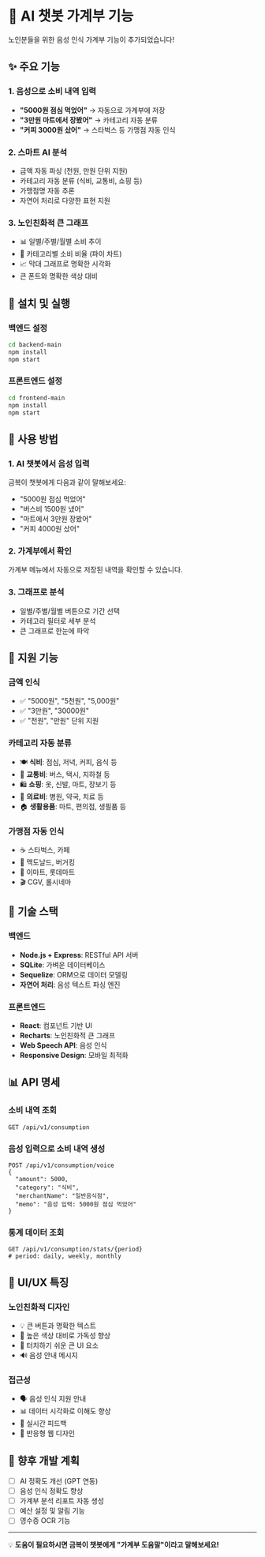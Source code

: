 # 🧾 AI 챗봇 가계부 기능

노인분들을 위한 음성 인식 가계부 기능이 추가되었습니다!

## ✨ 주요 기능

### 1. 음성으로 소비 내역 입력
- **"5000원 점심 먹었어"** → 자동으로 가계부에 저장
- **"3만원 마트에서 장봤어"** → 카테고리 자동 분류
- **"커피 3000원 샀어"** → 스타벅스 등 가맹점 자동 인식

### 2. 스마트 AI 분석
- 금액 자동 파싱 (천원, 만원 단위 지원)
- 카테고리 자동 분류 (식비, 교통비, 쇼핑 등)
- 가맹점명 자동 추론
- 자연어 처리로 다양한 표현 지원

### 3. 노인친화적 큰 그래프
- 📊 일별/주별/월별 소비 추이
- 🥧 카테고리별 소비 비율 (파이 차트)
- 📈 막대 그래프로 명확한 시각화
- 큰 폰트와 명확한 색상 대비

## 🔧 설치 및 실행

### 백엔드 설정
```bash
cd backend-main
npm install
npm start
```

### 프론트엔드 설정
```bash
cd frontend-main
npm install
npm start
```

## 📱 사용 방법

### 1. AI 챗봇에서 음성 입력
금복이 챗봇에게 다음과 같이 말해보세요:
- "5000원 점심 먹었어"
- "버스비 1500원 냈어"  
- "마트에서 3만원 장봤어"
- "커피 4000원 샀어"

### 2. 가계부에서 확인
가계부 메뉴에서 자동으로 저장된 내역을 확인할 수 있습니다.

### 3. 그래프로 분석
- 일별/주별/월별 버튼으로 기간 선택
- 카테고리 필터로 세부 분석
- 큰 그래프로 한눈에 파악

## 🎯 지원 기능

### 금액 인식
- ✅ "5000원", "5천원", "5,000원"
- ✅ "3만원", "30000원"
- ✅ "천원", "만원" 단위 지원

### 카테고리 자동 분류
- 🍽️ **식비**: 점심, 저녁, 커피, 음식 등
- 🚌 **교통비**: 버스, 택시, 지하철 등  
- 🛍️ **쇼핑**: 옷, 신발, 마트, 장보기 등
- 🏥 **의료비**: 병원, 약국, 치료 등
- 🏠 **생활용품**: 마트, 편의점, 생필품 등

### 가맹점 자동 인식
- ☕ 스타벅스, 카페
- 🍔 맥도날드, 버거킹
- 🛒 이마트, 롯데마트
- 🎬 CGV, 롤시네마

## 🔧 기술 스택

### 백엔드
- **Node.js + Express**: RESTful API 서버
- **SQLite**: 가벼운 데이터베이스
- **Sequelize**: ORM으로 데이터 모델링
- **자연어 처리**: 음성 텍스트 파싱 엔진

### 프론트엔드  
- **React**: 컴포넌트 기반 UI
- **Recharts**: 노인친화적 큰 그래프
- **Web Speech API**: 음성 인식
- **Responsive Design**: 모바일 최적화

## 📊 API 명세

### 소비 내역 조회
```
GET /api/v1/consumption
```

### 음성 입력으로 소비 내역 생성
```
POST /api/v1/consumption/voice
{
  "amount": 5000,
  "category": "식비",
  "merchantName": "일반음식점",
  "memo": "음성 입력: 5000원 점심 먹었어"
}
```

### 통계 데이터 조회
```
GET /api/v1/consumption/stats/{period}
# period: daily, weekly, monthly
```

## 🎨 UI/UX 특징

### 노인친화적 디자인
- 💡 큰 버튼과 명확한 텍스트
- 🎨 높은 색상 대비로 가독성 향상
- 📱 터치하기 쉬운 큰 UI 요소
- 🔊 음성 안내 메시지

### 접근성
- 🗣️ 음성 인식 지원 안내
- 📊 데이터 시각화로 이해도 향상
- 🔄 실시간 피드백
- 📱 반응형 웹 디자인

## 🚀 향후 개발 계획

- [ ] AI 정확도 개선 (GPT 연동)
- [ ] 음성 인식 정확도 향상
- [ ] 가계부 분석 리포트 자동 생성
- [ ] 예산 설정 및 알림 기능
- [ ] 영수증 OCR 기능

---

💡 **도움이 필요하시면 금복이 챗봇에게 "가계부 도움말"이라고 말해보세요!**